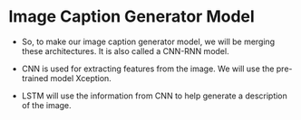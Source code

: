 # Image Caption Generator Model
- So, to make our image caption generator model, we will be merging these architectures. It is also called a CNN-RNN model.

- CNN is used for extracting features from the image. We will use the pre-trained model Xception.
- LSTM will use the information from CNN to help generate a description of the image.
